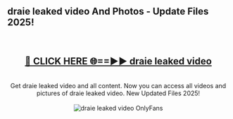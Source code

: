 <h2>draie leaked video And Photos - Update Files 2025!</h2>
<br>
<div align="center">
<h2><a href="https://linkcuts.com/hfmhzwbr" rel="nofollow">🔴 CLICK HERE 🌐==►► draie leaked video</a></h2>
<br>
Get draie leaked video and all content. Now you can access all videos and pictures of draie leaked video. New Updated Files 2025!
<br>
<br>
<a href="https://linkcuts.com/hfmhzwbr" rel="nofollow" data-target="animated-image.originalLink"><img src="https://i.ibb.co.com/WyWwxjT/player-gif2.gif" alt="draie leaked video OnlyFans" style="max-width: 100%; display: inline-block;" data-target="animated-image.originalImage"></a>
</div>
<br>